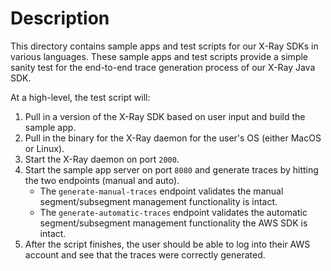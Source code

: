 # Description
This directory contains sample apps and test scripts for our X-Ray SDKs in various languages.
These sample apps and test scripts provide a simple sanity test for the end-to-end trace generation process of our X-Ray Java SDK.

At a high-level, the test script will:
1. Pull in a version of the X-Ray SDK based on user input and build the sample app.
2. Pull in the binary for the X-Ray daemon for the user's OS (either MacOS or Linux).
3. Start the X-Ray daemon on port `2000`.
4. Start the sample app server on port `8080` and generate traces by hitting the two endpoints (manual and auto).
    - The `generate-manual-traces` endpoint validates the manual segment/subsegment management functionality is intact.
    - The `generate-automatic-traces` endpoint validates the automatic segment/subsegment management functionality the AWS SDK is intact.
5. After the script finishes, the user should be able to log into their AWS account and see that the traces 
   were correctly generated.

